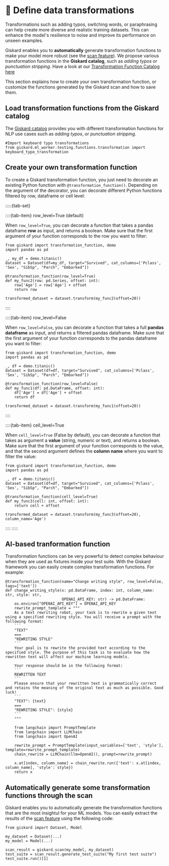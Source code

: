 # 🔄 Define data transformations

Transformations such as adding typos, switching words, or paraphrasing can help create more diverse and realistic training datasets. This can enhance the model's resilience to noise and improve its performance on unseen examples.

Giskard enables you to **automatically** generate transformation functions to make your model more robust (see the [scan feature](../../scan/index.rst)). We propose various transformation functions in the **Giskard catalog**, such as *adding typos* or *punctuation
stripping*. Have a look at our [Transformation Function Catalog here](../../../catalogs/transformation-function-catalog/index.rst)

This section explains how to create your own transformation function, or customize the functions generated by the Giskard scan and how to save them.

## Load transformation functions from the Giskard catalog

The [Giskard catalog](../../../catalogs/transformation-function-catalog/index.rst) provides you with different transformation functions for NLP use cases such as *adding typos*, or *punctuation stripping*.

```
#Import keyboard typo transformations
from giskard.ml_worker.testing.functions.transformation import keyboard_typo_transformation
```

## Create your own transformation function

To create a Giskard transformation function, you just need to decorate an existing Python function with `@transformation_function()`. Depending on the argument of the decorator, you can decorate different Python functions filtered by row, dataframe or cell level:

:::::{tab-set}

::::{tab-item} row_level=True (default)

When `row_level=True`, you can decorate a function that takes a pandas dataframe **row** as input, and returns a boolean. Make sure that the first argument of your function corresponds to the row you want to filter:

```
from giskard import transformation_function, demo
import pandas as pd

_, my_df = demo.titanic()
dataset = Dataset(df=my_df, target="Survived", cat_columns=['Pclass', 'Sex', "SibSp", "Parch", "Embarked"])

@transformation_function(row_level=True)
def my_func2(row: pd.Series, offset: int):
    row['Age'] = row['Age'] + offset
    return row

transformed_dataset = dataset.transform(my_func2(offset=20))
```

::::

::::{tab-item} row_level=False

When `row_level=False`, you can decorate a function that takes a full **pandas dataframe** as input, and returns a filtered pandas dataframe. Make sure that the first argument of your function corresponds to the pandas dataframe you want to filter:

```
from giskard import transformation_function, demo
import pandas as pd

_, df = demo.titanic()
dataset = Dataset(df=df, target="Survived", cat_columns=['Pclass', 'Sex', "SibSp", "Parch", "Embarked"])

@transformation_function(row_level=False)
def my_func1(df: pd.DataFrame, offset: int):
    df['Age'] = df['Age'] + offset
    return df

transformed_dataset = dataset.transform(my_func1(offset=20))
```

::::

::::{tab-item} cell_level=True

When `cell_level=True` (False by default), you can decorate a function that takes as argument a **value** (string, numeric or text), and returns a boolean. Make sure that the first argument of your function corresponds to the value, and that the second argument defines the **column name** where you want to filter the value:

```
from giskard import transformation_function, demo
import pandas as pd

_, df = demo.titanic()
dataset = Dataset(df=df, target="Survived", cat_columns=['Pclass', 'Sex', "SibSp", "Parch", "Embarked"])

@transformation_function(cell_level=True)
def my_func3(cell: int, offset: int):
    return cell + offset

transformed_dataset = dataset.transform(my_func3(offset=20), column_name='Age')
```

::::
:::::

## AI-based tranformation function

Transformation functions can be very powerful to detect complex behaviour when they are used as fixtures inside your test suite. With the Giskard framework you can easily create complex transformation functions. For example:

```
@transformation_function(name="Change writing style", row_level=False, tags=['text'])
def change_writing_style(x: pd.DataFrame, index: int, column_name: str, style: str,
                         OPENAI_API_KEY: str) -> pd.DataFrame:
    os.environ["OPENAI_API_KEY"] = OPENAI_API_KEY
    rewrite_prompt_template = """
    As a text rewriting robot, your task is to rewrite a given text using a specified rewriting style. You will receive a prompt with the following format:
    ```
    "TEXT"
    ===
    "REWRITING STYLE"
    ```
    Your goal is to rewrite the provided text according to the specified style. The purpose of this task is to evaluate how the rewritten text will affect our machine learning models.

    Your response should be in the following format:
    ```
    REWRITTEN TEXT
    ```
    Please ensure that your rewritten text is grammatically correct and retains the meaning of the original text as much as possible. Good luck!
    ```
    "TEXT": {text}
    ===
    "REWRITING STYLE": {style}
    ```
    """

    from langchain import PromptTemplate
    from langchain import LLMChain
    from langchain import OpenAI

    rewrite_prompt = PromptTemplate(input_variables=['text', 'style'], template=rewrite_prompt_template)
    chain_rewrite = LLMChain(llm=OpenAI(), prompt=rewrite_prompt)

    x.at[index, column_name] = chain_rewrite.run({'text': x.at[index, column_name], 'style': style})
    return x
```
## Automatically generate some transformation functions through the scan

Giskard enables you to automatically generate the transformation functions that are the most insightul for your ML models. You can easily extract the results of the [scan feature](../../scan/index.rst) using the following code:

```
from giskard import Dataset, Model

my_dataset = Dataset(...)
my_model = Model(...)

scan_result = giskard.scan(my_model, my_dataset)
test_suite = scan_result.generate_test_suite("My first test suite")
test_suite.run()[1]
```